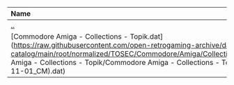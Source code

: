 |Name|Size|
|:---|---:|
|[..](../index.html)|DIR|
|[Commodore Amiga - Collections - Topik.dat](https://raw.githubusercontent.com/open-retrogaming-archive/dat-catalog/main/root/normalized/TOSEC/Commodore/Amiga/Collections/Topik/Commodore Amiga - Collections - Topik/Commodore Amiga - Collections - Topik (TOSEC-v2011-11-01_CM).dat)|17801|

